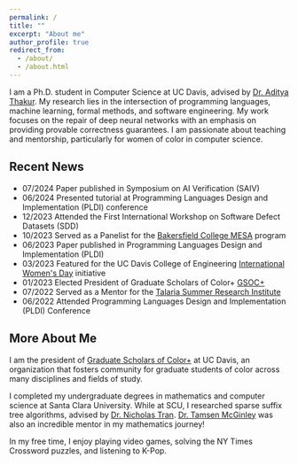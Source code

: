 ```yaml
---
permalink: /
title: ""
excerpt: "About me"
author_profile: true
redirect_from: 
  - /about/
  - /about.html
---
```


I am a Ph.D. student in Computer Science at UC Davis, advised by [Dr. Aditya Thakur](https://thakur.cs.ucdavis.edu/). My research lies in the intersection of programming languages, machine learning, formal methods, and software engineering. My work focuses on the repair of deep neural networks with an emphasis on providing provable correctness guarantees. I am passionate about teaching and mentorship, particularly for women of color in computer science. 

Recent News
------
* 07/2024 Paper published in Symposium on AI Verification (SAIV)
* 06/2024 Presented tutorial at Programming Languages Design and Implementation (PLDI) conference
* 12/2023 Attended the First International Workshop on Software Defect Datasets (SDD)
* 10/2023 Served as a Panelist for the [Bakersfield College MESA](https://www.bakersfieldcollege.edu/campus-life/student-communities/mesa/index.html) program
* 06/2023 Paper published in Programming Languages Design and Implementation (PLDI)
* 03/2023 Featured for the UC Davis College of Engineering [International Women's Day](https://engineering.ucdavis.edu/news/graduate-student-spotlight-stephanie-nawas?fbclid=IwAR1QcAMKUJAwrAL9zH_bcJ7V2Im26JIYksZleNTMQ4pcs0Cf2PtKZkYvnK8) initiative
* 01/2023 Elected President of Graduate Scholars of Color+ [GSOC+](https://www.instagram.com/davis_gsoc/)
* 07/2022 Served as a Mentor for the [Talaria Summer Research Institute](https://talaria.org/)
* 06/2022 Attended Programming Languages Design and Implementation (PLDI) Conference

More About Me
------
I am the president of [Graduate Scholars of Color+](https://www.instagram.com/davis_gsoc/) at UC Davis, an organization that fosters community for graduate students of color across many disciplines and fields of study.

I completed my undergraduate degrees in mathematics and computer science at Santa Clara University. While at SCU, I researched sparse suffix tree algorithms, advised by [Dr. Nicholas Tran](https://algoplexity.com/~ntran/). [Dr. Tamsen McGinley](https://sites.google.com/view/tamsenwhiteheadmcginley/home) was also an incredible mentor in my mathematics journey!

In my free time, I enjoy playing video games, solving the NY Times Crossword puzzles, and listening to K-Pop.
